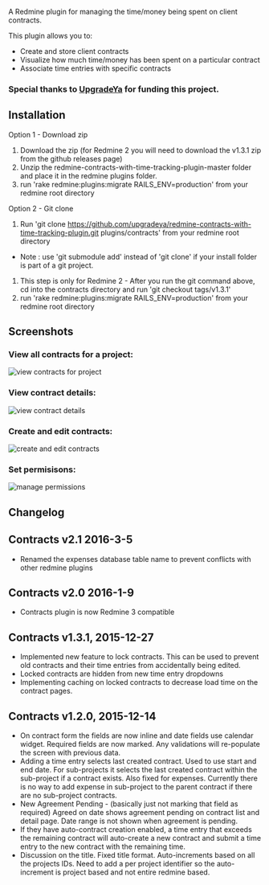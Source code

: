 A Redmine plugin for managing the time/money being spent on client contracts.

This plugin allows you to: 

- Create and store client contracts
- Visualize how much time/money has been spent on a particular contract
- Associate time entries with specific contracts

### Special thanks to [UpgradeYa](http://www.upgradeya.com) for funding this project. 

Installation
------------ 
Option  1 - Download zip

1. Download the zip (for Redmine 2 you will need to download the v1.3.1 zip from the github releases page)
1. Unzip the redmine-contracts-with-time-tracking-plugin-master folder and place it in the redmine plugins folder.
1. run 'rake redmine:plugins:migrate RAILS_ENV=production' from your redmine root directory

Option 2 - Git clone

1. Run 'git clone https://github.com/upgradeya/redmine-contracts-with-time-tracking-plugin.git plugins/contracts' from your redmine root directory
  * Note : use 'git submodule add' instead of 'git clone' if your install folder is part of a git project.
1. This step is only for Redmine 2 - After you run the git command above, cd into the contracts directory and run 'git checkout tags/v1.3.1'
1. run 'rake redmine:plugins:migrate RAILS_ENV=production' from your redmine root directory

Screenshots
-----------

### View all contracts for a project:
![view contracts for project](https://github.com/bsyzek/redmine-contracts-with-time-tracking-plugin/raw/master/docs/screenshots/multiple_contracts.png)

### View contract details:
![view contract details](https://github.com/bsyzek/redmine-contracts-with-time-tracking-plugin/raw/master/docs/screenshots/single_contract.png)

### Create and edit contracts:
![create and edit contracts](https://github.com/bsyzek/redmine-contracts-with-time-tracking-plugin/raw/master/docs/screenshots/edit_contract.png)

### Set permisisons:
![manage permissions](https://github.com/bsyzek/redmine-contracts-with-time-tracking-plugin/raw/master/docs/screenshots/permissions.png)

Changelog
---------
Contracts v2.1 2016-3-5
-----------------------
- Renamed the expenses database table name to prevent conflicts with other redmine plugins

Contracts v2.0 2016-1-9
-----------------------
- Contracts plugin is now Redmine 3 compatible

Contracts v1.3.1, 2015-12-27
----------------------------
- Implemented new feature to lock contracts. This can be used to prevent old contracts and their time entries from accidentally being edited.
- Locked contracts are hidden from new time entry dropdowns
- Implementing caching on locked contracts to decrease load time on the contract pages.

Contracts v1.2.0, 2015-12-14
----------------------------
- On contract form the fields are now inline and date fields use calendar widget. Required fields are now marked. Any validations will re-populate the screen with previous data.
- Adding a time entry selects last created contract. Used to use start and end date. For sub-projects it selects the last created contract within the sub-project if a contract exists. Also fixed for expenses. Currently there is no way to add expense in sub-project to the parent contract if there are no sub-project contracts.
- New Agreement Pending - (basically just not marking that field as required) Agreed on date shows agreement pending on contract list and detail page. Date range is not shown when agreement is pending.
- If they have auto-contract creation enabled, a time entry that exceeds the remaining contract will auto-create a new contract and submit a time entry to the new contract with the remaining time.
- Discussion on the title. Fixed title format. Auto-increments based on all the projects IDs. Need to add a per project identifier so the auto-increment is project based and not entire redmine based.
